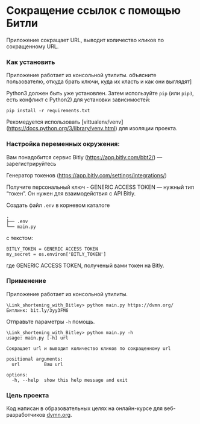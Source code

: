 # Сокращение ссылок с помощью Битли

Приложение сокращает URL, выводит количество кликов по сокращенному URL.

### Как установить

Приложение работает из консольной утилиты. объясните пользователю, откуда брать ключи, куда их класть и как они выглядят]

Python3 должен быть уже установлен. 
Затем используйте `pip` (или `pip3`, есть конфликт с Python2) для установки зависимостей:
```
pip install -r requirements.txt
```
Рекомедуется использовать [vittualenv/venv] (https://docs.python.org/3/library/venv.html) для изоляции проекта.


### Настройка переменных окружения:

Вам понадобится сервис Bitly (https://app.bitly.com/bbt2/) — зарегистрируйтесь

Генератор токенов (https://app.bitly.com/settings/integrations/)

Получите персональный ключ - GENERIC ACCESS TOKEN — нужный тип “токен”. Он нужен для взаимодействия с API Bitly. 

Создать файл ```.env``` в корневом каталоге 

```
.
├── .env
└── main.py
```
с текстом:
```
BITLY_TOKEN = GENERIC ACCESS TOKEN
my_secret = os.environ['BITLY_TOKEN']
```
где GENERIC ACCESS TOKEN, полученый вами токен на Bitly.


### Применение
 Приложение работает из консольной утилиты.
```
\Link_shortening_with_Bitley> python main.py https://dvmn.org/
Битлинк: bit.ly/3yy3FM6
```
Отправьте параметры `-h` помощь.
```
\Link_shortening_with_Bitley> python main.py -h
usage: main.py [-h] url

Сокращает url и выводит количество кликов по сокращенному url

positional arguments:
  url         Ваш url

options:
  -h, --help  show this help message and exit
```
### Цель проекта

Код написан в образовательных целях на онлайн-курсе для веб-разработчиков [dvmn.org](https://dvmn.org/).

